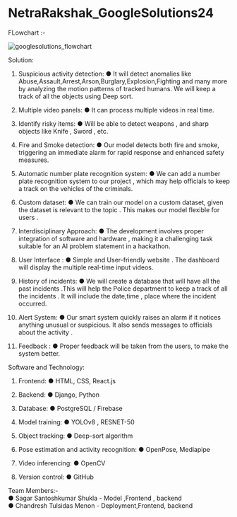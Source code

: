 # NetraRakshak_GoogleSolutions24

FLowchart :- 

![googlesolutions_flowchart](https://github.com/Sagar201003/NetraRakshak_GoogleSolutions24/assets/111193758/5ecafbea-6395-48fb-95d1-bdb3b567510c)


Solution:
1. Suspicious activity detection:
   ● It will detect anomalies like Abuse,Assault,Arrest,Arson,Burglary,Explosion,Fighting and many more by analyzing the motion
   patterns of tracked humans. We will keep a track of all the objects using Deep sort.

2. Multiple video panels:
   ● It can process multiple videos in real time.

3. Identify risky items:
   ● Will be able to detect weapons , and sharp objects like Knife , Sword , etc.

4. Fire and Smoke detection:
   ● Our model detects both fire and smoke, triggering an immediate alarm for rapid
   response and enhanced safety measures.

5. Automatic number plate recognition system:
   ● We can add a number plate recognition system to our project , which may help
   officials to keep a track on the vehicles of the criminals.
   
6. Custom dataset:
   ● We can train our model on a custom dataset, given the dataset is relevant to the
   topic . This makes our model flexible for users .

7. Interdisciplinary Approach:
   ● The development involves proper integration of software and hardware , making it
   a challenging task suitable for an AI problem statement in a hackathon.

8. User Interface :
   ● Simple and User-friendly website . The dashboard will display the multiple real-time
   input videos.
   
9. History of incidents:
   ● We will create a database that will have all the past incidents .This will help the
   Police department to keep a track of all the incidents . It will include the date,time ,
   place where the incident occurred.

10. Alert System:
   ● Our smart system quickly raises an alarm if it notices anything unusual or
   suspicious. It also sends messages to officials about the activity .

11. Feedback :
   ● Proper feedback will be taken from the users, to make the system better.

Software and Technology:
1. Frontend:
   ● HTML, CSS, React.js
2. Backend:
   ● Django, Python
3. Database:
   ● PostgreSQL / Firebase
4. Model training:
   ● YOLOv8 , RESNET-50
5. Object tracking:
   ● Deep-sort algorithm

5. Pose estimation and activity recognition:
   ● OpenPose, Mediapipe

6. Video inferencing:
   ● OpenCV
7. Version control:
   ● GitHub

Team Members:- \
● Sagar Santoshkumar Shukla - Model ,Frontend , backend\
● Chandresh Tulsidas Menon - Deployment,Frontend, backend



